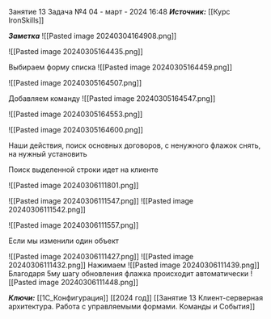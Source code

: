 
Занятие 13 Задача №4
 04 - март - 2024  16:48 
***Источник:***  [[Курс IronSkills]] 

***Заметка*** 
![[Pasted image 20240304164908.png]]

![[Pasted image 20240305164435.png]]

Выбираем форму списка
![[Pasted image 20240305164459.png]]

![[Pasted image 20240305164507.png]]

Добавляем команду
![[Pasted image 20240305164547.png]]

![[Pasted image 20240305164553.png]]

![[Pasted image 20240305164600.png]]

Наши действия, поиск основных договоров, с ненужного флажок снять, на нужный установить

Поиск выделенной строки идет на клиенте

![[Pasted image 20240306111801.png]]

![[Pasted image 20240306111547.png]]
![[Pasted image 20240306111542.png]]

![[Pasted image 20240306111557.png]]

Если мы изменили один объект

![[Pasted image 20240306111427.png]]
![[Pasted image 20240306111432.png]]
Нажимаем
![[Pasted image 20240306111439.png]]
Благодаря 5му шагу обновления флажка происходит автоматически
![[Pasted image 20240306111448.png]]


***Ключи:*** [[1С_Конфигурация]] [[2024 год]]  [[Занятие 13 Клиент-серверная архитектура. Работа с управляемыми формами. Команды и События]]